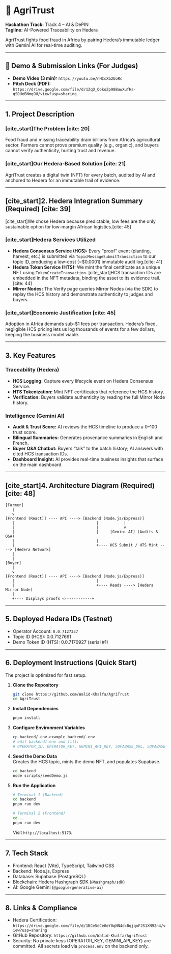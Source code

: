 # 🌾 AgriTrust
**Hackathon Track:** Track 4 – AI & DePIN  
**Tagline:** AI-Powered Traceability on Hedera

AgriTrust fights food fraud in Africa by pairing Hedera’s immutable ledger with Gemini AI for real-time auditing.

---

## 🚀 Demo & Submission Links (For Judges)

* **Demo Video (3 min):** `https://youtu.be/nHIcXb2UoRc`
* **Pitch Deck (PDF):** `https://drive.google.com/file/d/1ZqD_QokoZp98BuwXufHs-qSDUeBNmgOU/view?usp=sharing`
---

## 1. Project Description

### [cite_start]The Problem [cite: 20]
Food fraud and missing traceability drain billions from Africa’s agricultural sector. Farmers cannot prove premium quality (e.g., organic), and buyers cannot verify authenticity, hurting trust and revenue.

### [cite_start]Our Hedera-Based Solution [cite: 21]
AgriTrust creates a digital twin (NFT) for every batch, audited by AI and anchored to Hedera for an immutable trail of evidence.

---

## [cite_start]2. Hedera Integration Summary (Required) [cite: 39]

[cite_start]We chose Hedera because predictable, low fees are the only sustainable option for low-margin African logistics.[cite: 45]

### [cite_start]Hedera Services Utilized

* **Hedera Consensus Service (HCS):** Every “proof” event (planting, harvest, etc.) is submitted via `TopicMessageSubmitTransaction` to our topic ID, producing a low-cost (~$0.0001) immutable audit log.[cite: 41]
* **Hedera Token Service (HTS):** We mint the final certificate as a unique NFT using `TokenCreateTransaction`. [cite_start]HCS transaction IDs are embedded in the NFT metadata, binding the asset to its evidence trail.[cite: 44]
* **Mirror Nodes:** The Verify page queries Mirror Nodes (via the SDK) to replay the HCS history and demonstrate authenticity to judges and buyers.

### [cite_start]Economic Justification [cite: 45]
Adoption in Africa demands sub-$1 fees per transaction. Hedera’s fixed, negligible HCS pricing lets us log thousands of events for a few dollars, keeping the business model viable.

---

## 3. Key Features

### Traceability (Hedera)
* **HCS Logging:** Capture every lifecycle event on Hedera Consensus Service.
* **HTS Tokenization:** Mint NFT certificates that reference the HCS history.
* **Verification:** Buyers validate authenticity by reading the full Mirror Node history.

### Intelligence (Gemini AI)
* **Audit & Trust Score:** AI reviews the HCS timeline to produce a 0–100 trust score.
* **Bilingual Summaries:** Generates provenance summaries in English and French.
* **Buyer Q&A Chatbot:** Buyers “talk” to the batch history; AI answers with cited HCS transaction IDs.
* **Dashboard Insight:** AI provides real-time business insights that surface on the main dashboard.

---

## [cite_start]4. Architecture Diagram (Required) [cite: 48]

```ascii
[Farmer]
   |
   v
[Frontend (React)] ---- API ----> [Backend (Node.js/Express)]
   |                                    |           |
   |                                    |           v
   |                                    |     [Gemini AI] (Audits & Q&A)
   |                                    |
   |                                    +---- HCS Submit / HTS Mint ----> [Hedera Network]
   |
   |
[Buyer]
   |
   v
[Frontend (React)] ---- API ----> [Backend (Node.js/Express)]
   |                                    |
   |                                    +---- Reads ----> [Hedera Mirror Node]
   |
   +---- Displays proofs <------------+
```

---

## 5. Deployed Hedera IDs (Testnet)
* Operator Account: `0.0.7127337`
* Topic ID (HCS): 0.0.7127691
* Demo Token ID (HTS): 0.0.7170927 (serial #1)

---

## 6. Deployment Instructions (Quick Start)

The project is optimized for fast setup.

1. **Clone the Repository**

   ```bash
   git clone https://github.com/Walid-Khalfa/AgriTrust
   cd AgriTrust
   ```

2. **Install Dependencies**

   ```bash
   pnpm install
   ```

3. **Configure Environment Variables**

   ```bash
   cp backend/.env.example backend/.env
   # edit backend/.env and fill:
   # OPERATOR_ID, OPERATOR_KEY, GEMINI_API_KEY, SUPABASE_URL, SUPABASE_SERVICE_KEY
   ```

4. **Seed the Demo Data**  
   Creates the HCS topic, mints the demo NFT, and populates Supabase.

   ```bash
   cd backend
   node scripts/seedDemo.js
   ```

5. **Run the Application**

   ```bash
   # Terminal 1 (Backend)
   cd backend
   pnpm run dev

   # Terminal 2 (Frontend)
   cd ..
   pnpm run dev
   ```

   Visit `http://localhost:5173`.

---

## 7. Tech Stack
* Frontend: React (Vite), TypeScript, Tailwind CSS  
* Backend: Node.js, Express  
* Database: Supabase (PostgreSQL)  
* Blockchain: Hedera Hashgraph SDK (`@hashgraph/sdk`)  
* AI: Google Gemini (`@google/generative-ai`)

---

## 8. Links & Compliance
* Hedera Certification: `https://drive.google.com/file/d/1BCe5dCe0eY0qNN4dcBqjqoFJS1XN92n4/view?usp=sharing`
* GitHub Repository: `https://github.com/Walid-Khalfa/AgriTrust`
* Security: No private keys (OPERATOR_KEY, GEMINI_API_KEY) are committed. All secrets load via `process.env` on the backend only.
